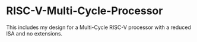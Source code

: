 # RISC-V-Multi-Cycle-Processor
This includes my design for a Multi-Cycle RISC-V processor with a reduced ISA and no extensions. 
